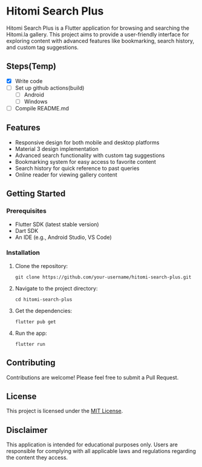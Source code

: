 # Hitomi Search Plus

Hitomi Search Plus is a Flutter application for browsing and searching the Hitomi.la gallery. This project aims to provide a user-friendly interface for exploring content with advanced features like bookmarking, search history, and custom tag suggestions.

## Steps(Temp)
- [x] Write code
- [ ] Set up github actions(build)
   - [ ] Android
   - [ ] Windows
- [ ] Compile README.md

## Features

- Responsive design for both mobile and desktop platforms
- Material 3 design implementation
- Advanced search functionality with custom tag suggestions
- Bookmarking system for easy access to favorite content
- Search history for quick reference to past queries
- Online reader for viewing gallery content

## Getting Started

### Prerequisites

- Flutter SDK (latest stable version)
- Dart SDK
- An IDE (e.g., Android Studio, VS Code)

### Installation

1. Clone the repository:
   ```
   git clone https://github.com/your-username/hitomi-search-plus.git
   ```

2. Navigate to the project directory:
   ```
   cd hitomi-search-plus
   ```

3. Get the dependencies:
   ```
   flutter pub get
   ```

4. Run the app:
   ```
   flutter run
   ```

## Contributing

Contributions are welcome! Please feel free to submit a Pull Request.

## License

This project is licensed under the [MIT License](LICENSE).

## Disclaimer

This application is intended for educational purposes only. Users are responsible for complying with all applicable laws and regulations regarding the content they access.